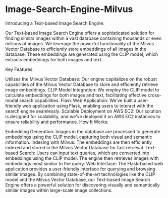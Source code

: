 # Image-Search-Engine-Milvus

Introducing a Text-based Image Search Engine:

Our Text-based Image Search Engine offers a sophisticated solution for finding similar images within a vast database containing thousands or even millions of images. We leverage the powerful functionality of the Milvus Vector Database to efficiently store embeddings of all images in the database. These embeddings are generated using the CLIP model, which extracts embeddings for both images and text.

Key Features:

Utilizes the Milvus Vector Database: Our engine capitalizes on the robust capabilities of the Milvus Vector Database to store and efficiently retrieve image embeddings.
CLIP Model Integration: We employ the CLIP model to calculate embeddings for both images and text, facilitating effective cross-modal search capabilities.
Flask Web Application: We've built a user-friendly web application using Flask, enabling users to interact with the search engine seamlessly.
Scalable Deployment on AWS EC2: Our solution is designed for scalability, and we've deployed it on AWS EC2 instances to ensure reliability and performance.
How It Works:

Embedding Generation: Images in the database are processed to generate embeddings using the CLIP model, capturing both visual and semantic information.
Indexing with Milvus: The embeddings are then efficiently indexed and stored in the Milvus Vector Database for fast retrieval.
Text-based Search: Users can input text queries, which are converted into embeddings using the CLIP model. The engine then retrieves images with embeddings most similar to the query.
Web Interface: The Flask-based web application provides a user-friendly interface for querying and browsing similar images.
By combining state-of-the-art technologies like the CLIP model and the Milvus Vector Database, our Text-based Image Search Engine offers a powerful solution for discovering visually and semantically similar images within large-scale image collections.
